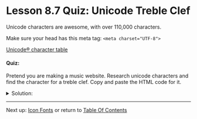 # Lesson 8.7 Quiz: Unicode Treble Clef

Unicode characters are awesome, with over 110,000 characters.

Make sure your head has this meta tag:
`<meta charset="UTF-8">`

[Unicode® character table](https://unicode-table.com/en/)

#### Quiz:

Pretend you are making a music website. Research unicode characters and find the character for a treble clef. Copy and paste the HTML code for it.

<details>
<summary>Solution:</summary>
<p>

`&#119070`

`𝄞`

</p>
</details>

- - -
Next up: [Icon Fonts](ND024_Part2_Lesson08_08.md) or return to [Table Of Contents](./ND024_TableOfContents.md)
